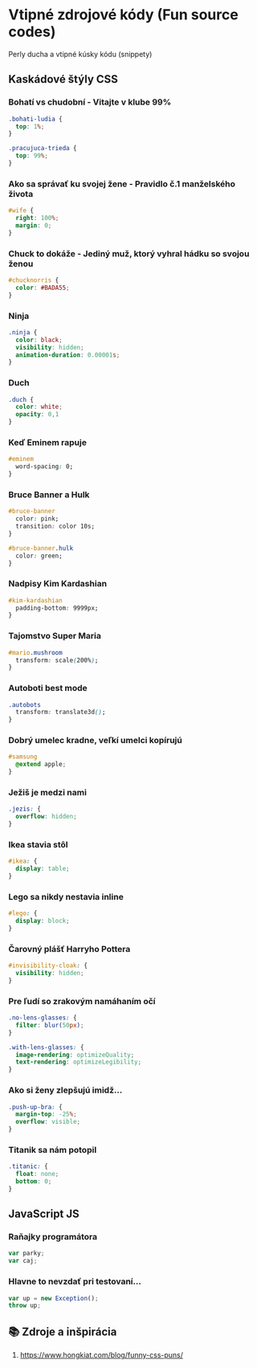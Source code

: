 # Vtipné zdrojové kódy (Fun source codes)
Perly ducha a vtipné kúsky kódu (snippety)

## Kaskádové štýly CSS
### Bohatí vs chudobní - Vitajte v klube 99%
```css
.bohati-ludia {
  top: 1%;
}

.pracujuca-trieda {
  top: 99%;
}
```

### Ako sa správať ku svojej žene - Pravidlo č.1 manželského života
```css
#wife {
  right: 100%;
  margin: 0;
}

```

### Chuck to dokáže - Jediný muž, ktorý vyhral hádku so svojou ženou
```css
#chucknorris {
  color: #BADA55;
}

```

### Ninja
```css
.ninja {
  color: black;
  visibility: hidden;
  animation-duration: 0.00001s;
}

```

### Duch
```css
.duch {
  color: white;
  opacity: 0,1
}
```

### Keď Eminem rapuje
```css
#eminem
  word-spacing: 0;
}
```

### Bruce Banner a Hulk
```css
#bruce-banner
  color: pink;
  transition: color 10s;
}

#bruce-banner.hulk
  color: green;
}
```

### Nadpisy Kim Kardashian
```css
#kim-kardashian
  padding-bottom: 9999px;
}
```

### Tajomstvo Super Maria
```css
#mario.mushroom
  transform: scale(200%);
}
```
 
### Autoboti best mode
```css
.autobots
  transform: translate3d();
}
```

### Dobrý umelec kradne, veľkí umelci kopírujú
```css
#samsung
  @extend apple;
}
```

### Ježiš je medzi nami
```css
.jezis: {
  overflow: hidden;
}
```

### Ikea stavia stôl
```css
#ikea: {
  display: table;
}
```

### Lego sa nikdy nestavia inline
```css
#lego: {
  display: block;
}
```

### Čarovný plášť Harryho Pottera
```css
#invisibility-cloak: {
  visibility: hidden;
}
```

###  Pre ľudí so zrakovým namáhaním očí
```css
.no-lens-glasses: {
  filter: blur(50px);
}

.with-lens-glasses: {
  image-rendering: optimizeQuality;
  text-rendering: optimizeLegibility;
}
```

###  Ako si ženy zlepšujú imidž...
```css
.push-up-bra: {
  margin-top: -25%;
  overflow: visible;
}

```

### Titanik sa nám potopil
```css
.titanic: {
  float: none;
  bottom: 0;
}
```

## JavaScript JS
### Raňajky programátora
```js
var parky;
var caj;

```

### Hlavne to nevzdať pri testovaní...
```js
var up = new Exception();
throw up;

```

## 📚 Zdroje a inšpirácia
1. https://www.hongkiat.com/blog/funny-css-puns/
